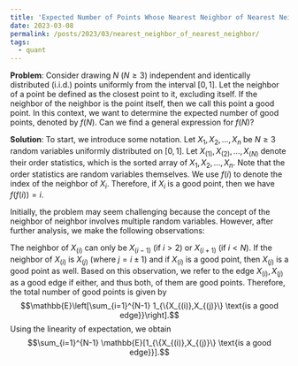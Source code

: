 ```yaml
---
title: 'Expected Number of Points Whose Nearest Neighbor of Nearest Neighbor is itself'
date: 2023-03-08
permalink: /posts/2023/03/nearest_neighbor_of_nearest_neighbor/
tags:
  - quant
---
```


**Problem**: Consider drawing $N$ ($N \geq 3$) independent and identically distributed (i.i.d.) points uniformly from the interval $[0,1]$. Let the neighbor of a point be defined as the closest point to it, excluding itself. If the neighbor of the neighbor is the point itself, then we call this point a good point. In this context, we want to determine the expected number of good points, denoted by $f(N)$. Can we find a general expression for $f(N)$?


**Solution**: To start, we introduce some notation. Let $X_1,X_2,\dots,X_n$ be $N \geq 3$ random variables uniformly distributed on $[0,1]$. Let $X_{(1)},X_{(2)},\dots,X_{(N)}$ denote their order statistics, which is the sorted array of $X_1,X_2,\dots,X_n$. Note that the order statistics are random variables themselves. We use $f(i)$ to denote the index of the neighbor of $X_i$. Therefore, if $X_i$ is a good point, then we have $f(f(i))=i$.

Initially, the problem may seem challenging because the concept of the neighbor of neighbor involves multiple random variables. However, after further analysis, we make the following observations:

The neighbor of $X_{(i)}$ can only be $X_{(i-1)}$ (if $i > 2$) or $X_{(i+1)}$ (if $i < N$).
If the neighbor of $X_{(i)}$ is $X_{(j)}$ (where $j=i\pm 1$) and if $X_{(i)}$ is a good point, then $X_{(j)}$ is a good point as well. Based on this observation, we refer to the edge ${X_{(i)},X_{(j)}}$ as a good edge if either, and thus both, of them are good points. Therefore, the total number of good points is given by
$$\mathbb{E}\left[\sum_{i=1}^{N-1} 1_{\{X_{(i)},X_{(j)}\} \text{is a good edge}}\right].$$
Using the linearity of expectation, we obtain
$$\sum_{i=1}^{N-1} \mathbb{E}[1_{\{X_{(i)},X_{(j)}\} \text{is a good edge}}].$$